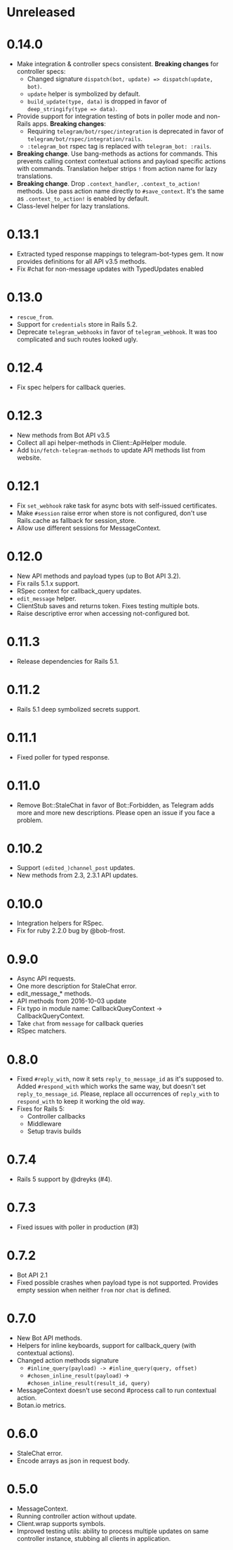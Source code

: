 # Unreleased

# 0.14.0

- Make integration & controller specs consistent.
  __Breaking changes__ for controller specs:
    - Changed signature `dispatch(bot, update) => dispatch(update, bot)`.
    - `update` helper is symbolized by default.
    - `build_update(type, data)` is dropped in favor of `deep_stringify(type => data)`.
- Provide support for integration testing of bots in poller mode and non-Rails apps.
  __Breaking changes__:
    - Requiring `telegram/bot/rspec/integration` is deprecated in favor of
      `telegram/bot/rspec/integration/rails`.
    - `:telegram_bot` rspec tag is replaced with `telegram_bot: :rails`.
- __Breaking change__. Use bang-methods as actions for commands.
  This prevents calling context contextual actions and payload specific actions with commands.
  Translation helper strips `!` from action name for lazy translations.
- __Breaking change__. Drop `.context_handler`, `.context_to_action!` methods.
  Use pass action name directly to `#save_context`.
  It's the same as `.context_to_action!` is enabled by default.
- Class-level helper for lazy translations.

# 0.13.1

- Extracted typed response mappings to telegram-bot-types gem.
  It now provides definitions for all API v3.5 methods.
- Fix #chat for non-message updates with TypedUpdates enabled

# 0.13.0

- `rescue_from`.
- Support for `credentials` store in Rails 5.2.
- Deprecate `telegram_webhooks` in favor of `telegram_webhook`.
  It was too complicated and such routes looked ugly.

# 0.12.4

- Fix spec helpers for callback queries.

# 0.12.3

- New methods from Bot API v3.5
- Collect all api helper-methods in Client::ApiHelper module.
- Add `bin/fetch-telegram-methods` to update API methods list from website.

# 0.12.1

- Fix `set_webhook` rake task for async bots with self-issued certificates.
- Make `#session` raise error when store is not configured,
  don't use Rails.cache as fallback for session_store.
- Allow use different sessions for MessageContext.

# 0.12.0

- New API methods and payload types (up to Bot API 3.2).
- Fix rails 5.1.x support.
- RSpec context for callback_query updates.
- `edit_message` helper.
- ClientStub saves and returns token. Fixes testing multiple bots.
- Raise descriptive error when accessing not-configured bot.

# 0.11.3

- Release dependencies for Rails 5.1.

# 0.11.2

- Rails 5.1 deep symbolized secrets support.

# 0.11.1

- Fixed poller for typed response.

# 0.11.0

- Remove Bot::StaleChat in favor of Bot::Forbidden, as Telegram adds more
  and more new descriptions.
  Please open an issue if you face a problem.

# 0.10.2

- Support `(edited_)channel_post` updates.
- New methods from 2.3, 2.3.1 API updates.

# 0.10.0

- Integration helpers for RSpec.
- Fix for ruby 2.2.0 bug by @bob-frost.

# 0.9.0

- Async API requests.
- One more description for StaleChat error.
- edit_message_* methods.
- API methods from 2016-10-03 update
- Fix typo in module name: CallbackQueyContext -> CallbackQueryContext.
- Take `chat` from `message` for callback queries
- RSpec matchers.

# 0.8.0

- Fixed `#reply_with`, now it sets `reply_to_message_id` as it's supposed to.
  Added `#respond_with` which works the same way, but doesn't set `reply_to_message_id`.
  Please, replace all occurrences of `reply_with` to `respond_with` to
  keep it working the old way.
- Fixes for Rails 5:
  - Controller callbacks
  - Middleware
  - Setup travis builds

# 0.7.4

- Rails 5 support by @dreyks (#4).

# 0.7.3

-  Fixed issues with poller in production (#3)

# 0.7.2

- Bot API 2.1
- Fixed possible crashes when payload type is not supported.
  Provides empty session when neither `from` nor `chat` is defined.

# 0.7.0

- New Bot API methods.
- Helpers for inline keyboards, support for callback_query (with contextual actions).
- Changed action methods signature
  - `#inline_query(payload) -> #inline_query(query, offset)`
  - `#chosen_inline_result(payload)` -> `#chosen_inline_result(result_id, query)`
- MessageContext doesn't use second #process call to run contextual action.
- Botan.io metrics.

# 0.6.0

- StaleChat error.
- Encode arrays as json in request body.

# 0.5.0

- MessageContext.
- Running controller action without update.
- Client.wrap supports symbols.
- Improved testing utils: ability to process multiple updates on same controller instance,
  stubbing all clients in application.
